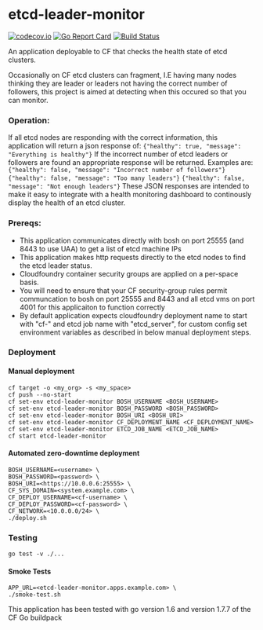 # etcd-leader-monitor

[![codecov.io](https://codecov.io/github/FidelityInternational/etcd-leader-monitor/coverage.svg?branch=master)](https://codecov.io/github/FidelityInternational/etcd-leader-monitor?branch=master)
[![Go Report Card](https://goreportcard.com/badge/github.com/FidelityInternational/etcd-leader-monitor)](https://goreportcard.com/report/github.com/FidelityInternational/etcd-leader-monitor)
[![Build Status](https://travis-ci.org/FidelityInternational/etcd-leader-monitor.svg?branch=master)](https://travis-ci.org/FidelityInternational/etcd-leader-monitor)

An application deployable to CF that checks the health state of etcd clusters.

Occasionally on CF etcd clusters can fragment, I.E having many nodes thinking they are leader or leaders not having the correct number of followers, this project is aimed at detecting when this occured so that you can monitor.

### Operation:
If all etcd nodes are responding with the correct information, this application will return a json response of: `{"healthy": true, "message": "Everything is healthy"}`
If the incorrect number of etcd leaders or followers are found an appropriate response will be returned. Examples are:
`{"healthy": false, "message": "Incorrect number of followers"}`
`{"healthy": false, "message": "Too many leaders"}`
`{"healthy": false, "message": "Not enough leaders"}`
These JSON responses are intended to make it easy to integrate with a health monitoring dashboard to continously display the health of an etcd cluster.

### Prereqs:
- This application communicates directly with bosh on port 25555 (and 8443 to use UAA) to get a list of etcd machine IPs
- This application makes http requests directly to the etcd nodes to find the etcd leader status.
- Cloudfoundry container security groups are applied on a per-space basis.
- You will need to ensure that your CF security-group rules permit communcation to bosh on port 25555 and 8443 and all etcd vms on port 4001 for this applicaiton to function correctly
- By default application expects cloudfoundry deployment name to start with "cf-" and etcd job name with "etcd_server", for custom config set environment variables as described in below manual deployment steps.

### Deployment

#### Manual deployment

```
cf target -o <my_org> -s <my_space>
cf push --no-start
cf set-env etcd-leader-monitor BOSH_USERNAME <BOSH_USERNAME>
cf set-env etcd-leader-monitor BOSH_PASSWORD <BOSH_PASSWORD>
cf set-env etcd-leader-monitor BOSH_URI <BOSH_URI>
cf set-env etcd-leader-monitor CF_DEPLOYMENT_NAME <CF_DEPLOYMENT_NAME>
cf set-env etcd-leader-monitor ETCD_JOB_NAME <ETCD_JOB_NAME>
cf start etcd-leader-monitor
```

#### Automated zero-downtime deployment

```
BOSH_USERNAME=<username> \
BOSH_PASSWORD=<password> \
BOSH_URI=<https://10.0.0.6:25555> \
CF_SYS_DOMAIN=<system.example.com> \
CF_DEPLOY_USERNAME=<cf-username> \
CF_DEPLOY_PASSWORD=<cf-password> \
CF_NETWORK=<10.0.0.0/24> \
./deploy.sh
```

### Testing

`go test -v ./...`

#### Smoke Tests

```
APP_URL=<etcd-leader-monitor.apps.example.com> \
./smoke-test.sh
```

This application has been tested with go version 1.6 and version 1.7.7 of the CF Go buildpack
